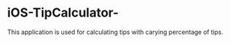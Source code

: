 # iOS-TipCalculator-

This application is used for calculating tips with carying percentage of tips.
